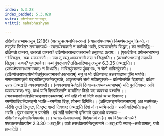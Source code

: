 ```yaml
---
index: 5.3.28
index_padded: 5.3.028
sutra: दक्षिणोत्तराभ्यामतसुच्
vritti: mahabhashyam

---
```

 दक्षिणोत्तराभ्यामतसुच् (2186) (अतसुच्प्रत्ययाधिकरणम्) (न्यासाक्षेपभाष्यम्) किमर्थमतसुच् क्रियते, न तसुजेव क्रियेत? तत्रायमप्यर्थः--स्वरार्थश्चकारो न कर्तव्यो भवति, प्रत्ययस्वरेणैव सिद्धम्। का रूपसिद्धिः--दक्षिणतो ग्रामस्य, उत्तरतो ग्रामस्य? दक्षिणोत्तरशब्दावकारान्तौ तसुशब्दः प्रत्ययः।। (एकदेशिनः प्रयोजनभाष्यम्) भवेत्सिद्धम्--यदा अकारान्तौ।। यदा तु खलु आकारान्तौ तदा न सिद्ध्यति।। (प्रत्याक्षेपभाष्यम्) तदाऽपि सिद्धम्। कथम्? पुंवद्भावेन। कथं पुंवद्भावः? तसिलादिष्वाकृत्वसुचः 6.3.35 ःथ्द्य;ति।। (प्रत्याक्षेपसमाधानभाष्यम्) न सिध्यति। भाषितपुंस्कस्य पुंवद्भावः, न चैतौ भाषितपुंस्कौ।। (दक्षिणोत्तराशब्दयोर्भाषितपुंस्कत्वाभावबोधकभाष्यम्) ननु च भोः दक्षिणशब्द उत्तरशब्दश्च पुंसि भाष्येते। समानायामाकृतौ यद्भाषितपुंस्कमित्युच्यते, आकृत्यन्तरे चैतौ भाषितपुंस्कौ-- दक्षिणोत्तरेति दिक्शब्दौ, दक्षिण उत्तर ःथ्द्य;ति व्यवस्थाशब्दौ।। (व्यवस्थावाचित्वेऽपि दिग्वाचकत्वव्यवस्थाभाष्यम्) यदि पुनर्दिक्शब्दा अपि व्यवस्थाशब्दाः स्युः, कथं यानि दिगपदिष्टानि कार्याणि? दिशो यदा व्यवस्थां वक्ष्यन्ति।। (व्यवस्थावाचित्वेऽतिप्रसङ्गापादकभाष्यम्) यदि तर्हि यो यो दिशि वर्तते स स दिक्शब्दः। रमणीयादिष्वतिप्रसङ्गो भवति--रमणीया दिक्, शोभना दिगिति।। (अतिप्रसङ्गनिरासभाष्यम्) अथ मतमेतत्--दिशि दृष्टो दिग्दृष्टः, दिग्दृष्टः शब्दो दिक्शब्द ःथ्द्य;ति दिशं यो न व्यभिचरति न रमणीयादिष्वतिप्रसङ्गो भवति। पुंवद्भावस्तु न प्राप्नोति। एवं तर्हि सर्वनाम्नो वृत्तिमात्रे पुंवद्भावो वक्तव्यः--दक्षिणोत्तरपूर्वाणामित्येवमर्थम्।। (न्यासप्रयोजनभाष्यम्) विशेषणार्थं तर्हि। क्व विशेषणार्थेनार्थः? षष्ठ्यतसर्थप्रत्ययेन 2.3.30 ःथ्द्य;ति। षष्ठी तसर्थप्रत्ययेनेत्युच्यमाने ःथ्द्य;हापि स्यात्--ततो ग्रामात्, यतो ग्रामादिति।। 